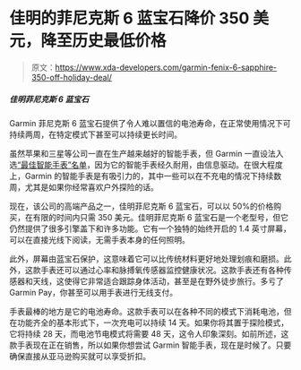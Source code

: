 # 佳明的菲尼克斯 6 蓝宝石降价 350 美元，降至历史最低价格

> 原文：<https://www.xda-developers.com/garmin-fenix-6-sapphire-350-off-holiday-deal/>

##### 佳明菲尼克斯 6 蓝宝石

Garmin 菲尼克斯 6 蓝宝石提供了令人难以置信的电池寿命，在正常使用情况下可持续两周，在特定模式下甚至可以持续更长时间。

虽然苹果和三星等公司一直在生产越来越好的智能手表，但 Garmin 一直设法入选[“最佳智能手表”名单](https://www.xda-developers.com/best-smartwatches/)，因为它的智能手表经久耐用，由信息驱动。在很大程度上，Garmin 的智能手表是有吸引力的，其中一些可以在不充电的情况下持续数周，尤其是如果你经常喜欢户外探险的话。

现在，该公司的高端产品之一，佳明菲尼克斯 6 蓝宝石，可以以 50%的价格购买，在有限的时间内只需 350 美元。佳明菲尼克斯 6 蓝宝石是一个老型号，但它仍然提供了很多引擎盖下和许多功能。它有一个独特的始终开启的 1.4 英寸屏幕，可以在直接光线下阅读，无需手表本身的任何照明。

此外，屏幕由蓝宝石保护，这意味着它可以比传统材料更好地处理划痕和磨损。此外，这款手表还可以通过心率和脉搏氧传感器监控健康状况。这款手表还有各种传感器和天线，这使得它非常适合跟踪身体活动，甚至是在野外徒步旅行。多亏了 Garmin Pay，你甚至可以用手表进行无线支付。

手表最棒的地方是它的电池寿命。这款手表可以在各种不同的模式下消耗电池，但在功能齐全的基本形式下，一次充电可以持续 14 天。如果你将其置于探险模式，它将持续 28 天，而电池节电模式将需要 48 天，这令人印象深刻。如前所述，这款手表现在正在销售，所以如果你想尝试 Garmin 智能手表，现在是时候了。只要确保直接从亚马逊购买就可以享受折扣。